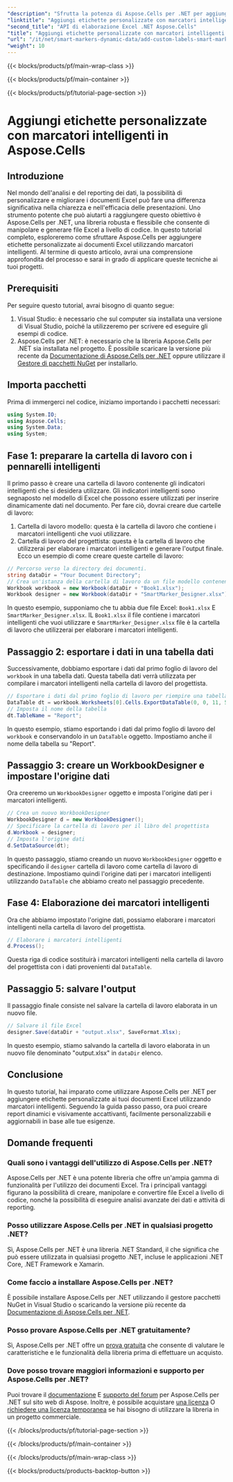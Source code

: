 ```yaml
---
"description": "Sfrutta la potenza di Aspose.Cells per .NET per aggiungere etichette personalizzate e indicatori intelligenti ai tuoi documenti Excel. Segui questo tutorial passo passo e crea report dinamici e visivamente accattivanti."
"linktitle": "Aggiungi etichette personalizzate con marcatori intelligenti in Aspose.Cells"
"second_title": "API di elaborazione Excel .NET Aspose.Cells"
"title": "Aggiungi etichette personalizzate con marcatori intelligenti in Aspose.Cells"
"url": "/it/net/smart-markers-dynamic-data/add-custom-labels-smart-markers/"
"weight": 10
---
```


{{< blocks/products/pf/main-wrap-class >}}

{{< blocks/products/pf/main-container >}}

{{< blocks/products/pf/tutorial-page-section >}}

# Aggiungi etichette personalizzate con marcatori intelligenti in Aspose.Cells

## Introduzione
Nel mondo dell'analisi e del reporting dei dati, la possibilità di personalizzare e migliorare i documenti Excel può fare una differenza significativa nella chiarezza e nell'efficacia delle presentazioni. Uno strumento potente che può aiutarti a raggiungere questo obiettivo è Aspose.Cells per .NET, una libreria robusta e flessibile che consente di manipolare e generare file Excel a livello di codice.
In questo tutorial completo, esploreremo come sfruttare Aspose.Cells per aggiungere etichette personalizzate ai documenti Excel utilizzando marcatori intelligenti. Al termine di questo articolo, avrai una comprensione approfondita del processo e sarai in grado di applicare queste tecniche ai tuoi progetti.
## Prerequisiti
Per seguire questo tutorial, avrai bisogno di quanto segue:
1. Visual Studio: è necessario che sul computer sia installata una versione di Visual Studio, poiché la utilizzeremo per scrivere ed eseguire gli esempi di codice.
2. Aspose.Cells per .NET: è necessario che la libreria Aspose.Cells per .NET sia installata nel progetto. È possibile scaricare la versione più recente da [Documentazione di Aspose.Cells per .NET](https://reference.aspose.com/cells/net/) oppure utilizzare il [Gestore di pacchetti NuGet](https://www.nuget.org/packages/Aspose.Cells/) per installarlo.
## Importa pacchetti
Prima di immergerci nel codice, iniziamo importando i pacchetti necessari:
```csharp
using System.IO;
using Aspose.Cells;
using System.Data;
using System;
```
## Fase 1: preparare la cartella di lavoro con i pennarelli intelligenti
Il primo passo è creare una cartella di lavoro contenente gli indicatori intelligenti che si desidera utilizzare. Gli indicatori intelligenti sono segnaposto nel modello di Excel che possono essere utilizzati per inserire dinamicamente dati nel documento.
Per fare ciò, dovrai creare due cartelle di lavoro:
1. Cartella di lavoro modello: questa è la cartella di lavoro che contiene i marcatori intelligenti che vuoi utilizzare.
2. Cartella di lavoro del progettista: questa è la cartella di lavoro che utilizzerai per elaborare i marcatori intelligenti e generare l'output finale.
Ecco un esempio di come creare queste cartelle di lavoro:
```csharp
// Percorso verso la directory dei documenti.
string dataDir = "Your Document Directory";
// Crea un'istanza della cartella di lavoro da un file modello contenente marcatori intelligenti
Workbook workbook = new Workbook(dataDir + "Book1.xlsx");
Workbook designer = new Workbook(dataDir + "SmartMarker_Designer.xlsx");
```
In questo esempio, supponiamo che tu abbia due file Excel: `Book1.xlsx` E `SmartMarker_Designer.xlsx`. IL `Book1.xlsx` il file contiene i marcatori intelligenti che vuoi utilizzare e `SmartMarker_Designer.xlsx` file è la cartella di lavoro che utilizzerai per elaborare i marcatori intelligenti.
## Passaggio 2: esportare i dati in una tabella dati
Successivamente, dobbiamo esportare i dati dal primo foglio di lavoro del `workbook` in una tabella dati. Questa tabella dati verrà utilizzata per compilare i marcatori intelligenti nella cartella di lavoro del progettista.
```csharp
// Esportare i dati dal primo foglio di lavoro per riempire una tabella dati
DataTable dt = workbook.Worksheets[0].Cells.ExportDataTable(0, 0, 11, 5, true);
// Imposta il nome della tabella
dt.TableName = "Report";
```
In questo esempio, stiamo esportando i dati dal primo foglio di lavoro del `workbook` e conservandolo in un `DataTable` oggetto. Impostiamo anche il nome della tabella su "Report".
## Passaggio 3: creare un WorkbookDesigner e impostare l'origine dati
Ora creeremo un `WorkbookDesigner` oggetto e imposta l'origine dati per i marcatori intelligenti.
```csharp
// Crea un nuovo WorkbookDesigner
WorkbookDesigner d = new WorkbookDesigner();
// Specificare la cartella di lavoro per il libro del progettista
d.Workbook = designer;
// Imposta l'origine dati
d.SetDataSource(dt);
```
In questo passaggio, stiamo creando un nuovo `WorkbookDesigner` oggetto e specificando il `designer` cartella di lavoro come cartella di lavoro di destinazione. Impostiamo quindi l'origine dati per i marcatori intelligenti utilizzando `DataTable` che abbiamo creato nel passaggio precedente.
## Fase 4: Elaborazione dei marcatori intelligenti
Ora che abbiamo impostato l'origine dati, possiamo elaborare i marcatori intelligenti nella cartella di lavoro del progettista.
```csharp
// Elaborare i marcatori intelligenti
d.Process();
```
Questa riga di codice sostituirà i marcatori intelligenti nella cartella di lavoro del progettista con i dati provenienti dal `DataTable`.
## Passaggio 5: salvare l'output
Il passaggio finale consiste nel salvare la cartella di lavoro elaborata in un nuovo file.
```csharp
// Salvare il file Excel
designer.Save(dataDir + "output.xlsx", SaveFormat.Xlsx);
```
In questo esempio, stiamo salvando la cartella di lavoro elaborata in un nuovo file denominato "output.xlsx" in `dataDir` elenco.
## Conclusione
In questo tutorial, hai imparato come utilizzare Aspose.Cells per .NET per aggiungere etichette personalizzate ai tuoi documenti Excel utilizzando marcatori intelligenti. Seguendo la guida passo passo, ora puoi creare report dinamici e visivamente accattivanti, facilmente personalizzabili e aggiornabili in base alle tue esigenze.
## Domande frequenti
### Quali sono i vantaggi dell'utilizzo di Aspose.Cells per .NET?
Aspose.Cells per .NET è una potente libreria che offre un'ampia gamma di funzionalità per l'utilizzo dei documenti Excel. Tra i principali vantaggi figurano la possibilità di creare, manipolare e convertire file Excel a livello di codice, nonché la possibilità di eseguire analisi avanzate dei dati e attività di reporting.
### Posso utilizzare Aspose.Cells per .NET in qualsiasi progetto .NET?
Sì, Aspose.Cells per .NET è una libreria .NET Standard, il che significa che può essere utilizzata in qualsiasi progetto .NET, incluse le applicazioni .NET Core, .NET Framework e Xamarin.
### Come faccio a installare Aspose.Cells per .NET?
È possibile installare Aspose.Cells per .NET utilizzando il gestore pacchetti NuGet in Visual Studio o scaricando la versione più recente da [Documentazione di Aspose.Cells per .NET](https://reference.aspose.com/cells/net/).
### Posso provare Aspose.Cells per .NET gratuitamente?
Sì, Aspose.Cells per .NET offre un [prova gratuita](https://releases.aspose.com/) che consente di valutare le caratteristiche e le funzionalità della libreria prima di effettuare un acquisto.
### Dove posso trovare maggiori informazioni e supporto per Aspose.Cells per .NET?
Puoi trovare il [documentazione](https://reference.aspose.com/cells/net/) E [supporto del forum](https://forum.aspose.com/c/cells/9) per Aspose.Cells per .NET sul sito web di Aspose. Inoltre, è possibile acquistare [una licenza](https://purchase.aspose.com/buy) O [richiedere una licenza temporanea](https://purchase.aspose.com/temporary-license/) se hai bisogno di utilizzare la libreria in un progetto commerciale.

{{< /blocks/products/pf/tutorial-page-section >}}

{{< /blocks/products/pf/main-container >}}

{{< /blocks/products/pf/main-wrap-class >}}

{{< blocks/products/products-backtop-button >}}